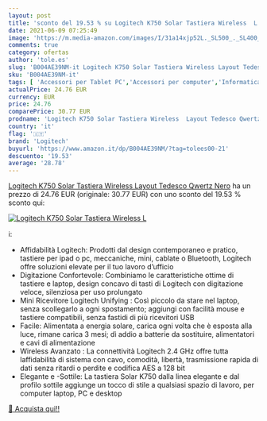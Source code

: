 ```yaml
---
layout: post
title: 'sconto del 19.53 % su Logitech K750 Solar Tastiera Wireless  L  '
date: 2021-06-09 07:25:49
image: 'https://m.media-amazon.com/images/I/31a14xjp52L._SL500_._SL400_.jpg'
comments: true
category: ofertas
author: 'tole.es'
slug: 'B004AE39NM-it Logitech K750 Solar Tastiera Wireless Layout Tedesco...'
sku: 'B004AE39NM-it'
tags: [ 'Accessori per Tablet PC','Accessori per computer','Informatica','Tastiere','Tastiere, Mouse e periferiche di input','logitech', ]
actualPrice: 24.76 EUR
currency: EUR
price: 24.76
comparePrice: 30.77 EUR
prodname: 'Logitech K750 Solar Tastiera Wireless  Layout Tedesco Qwertz  Nero'
country: 'it'
flag: '🇮🇹'
brand: 'Logitech'
buyurl: 'https://www.amazon.it/dp/B004AE39NM/?tag=tolees00-21'
descuento: '19.53'
average: '28.78'
---
```


[Logitech K750 Solar Tastiera Wireless  Layout Tedesco Qwertz  Nero](https://www.amazon.it/dp/B004AE39NM/?tag=tolees00-21) ha un prezzo di 24.76 EUR (originale: 30.77 EUR) con uno sconto del 19.53 % sconto qui:

[![Logitech K750 Solar Tastiera Wireless  L](https://m.media-amazon.com/images/I/31a14xjp52L._SL500_._SL400_.jpg)](https://www.amazon.it/dp/B004AE39NM/?tag=tolees00-21)

ℹ️:

- Affidabilità Logitech: Prodotti dal design contemporaneo e pratico, tastiere per ipad o pc, meccaniche, mini, cablate o Bluetooth, Logitech offre soluzioni elevate per il tuo lavoro d’ufficio
- Digitazione Confortevole: Combiniamo le caratteristiche ottime di tastiere e ‎laptop, design concavo di tasti di Logitech con digitazione veloce, silenziosa per ‎uso prolungato
- Mini Ricevitore Logitech Unifying : Così piccolo da stare nel laptop, senza scollegarlo a ogni ‎spostamento; aggiungi con facilità mouse e tastiere compatibili, senza fastidi di più ricevitori ‎USB
- Facile: Alimentata a energia solare, carica ogni volta che è esposta ‎alla luce, rimane carica 3 mesi; dì addio a batterie da sostituire, alimentatori e cavi di ‎alimentazione
- Wireless Avanzato : La connettività Logitech 2.4 GHz offre tutta laffidabilità di sistema ‎con cavo, comodità, libertà, trasmissione rapida di dati senza ritardi o perdite e ‎codifica AES a 128 bit
- Elegante e -Sottile: La tastiera Solar K750 dalla linea elegante e dal profilo sottile ‎aggiunge un tocco di stile a qualsiasi spazio di lavoro, per computer laptop, PC e desktop

[🛒 Acquista qui!!](https://www.amazon.it/dp/B004AE39NM/?tag=tolees00-21)
